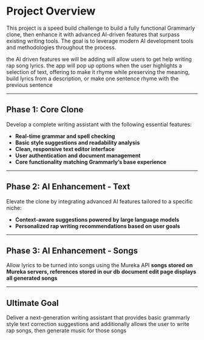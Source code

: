 
# Project Overview

This project is a speed build challenge to build a fully functional Grammarly clone, then enhance it with advanced AI-driven features that surpass existing writing tools. The goal is to leverage modern AI development tools and methodologies throughout the process.

the AI driven features we will be adding will allow users to get help writing rap song lyrics. the app will pop up options when the user highlights a selection of text, offering to make it rhyme while preserving the meaning, build lyrics from a description, or make one sentence rhyme with the previous sentence

---

## Phase 1: Core Clone

Develop a complete writing assistant with the following essential features:

- **Real-time grammar and spell checking**
- **Basic style suggestions and readability analysis**
- **Clean, responsive text editor interface**
- **User authentication and document management**
- **Core functionality matching Grammarly’s base experience**

---

## Phase 2: AI Enhancement - Text

Elevate the clone by integrating advanced AI features tailored to a specific niche:

- **Context-aware suggestions powered by large language models**
- **Personalized rap writing recommendations based on user goals**

---

## Phase 3: AI Enhancement - Songs

Allow lyrics to be turned into songs using the Mureka API
**songs stored on Mureka servers, references stored in our db**
**document edit page displays all generated songs**

---

## Ultimate Goal

Deliver a next-generation writing assistant that provides basic grammarly style text correction suggestions and additionally allows the user to write rap songs, then generate music for those songs
